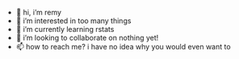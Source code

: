 - 👋 hi, i’m remy
- 👀 i’m interested in too many things
- 🌱 i’m currently learning rstats
- 💞️ i’m looking to collaborate on nothing yet!
- 📫 how to reach me? i have no idea why you would even want to

<!---
remy-lo/remy-lo is a ✨ special ✨ repository because its `README.md` (this file) appears on your GitHub profile.
You can click the Preview link to take a look at your changes.
--->
